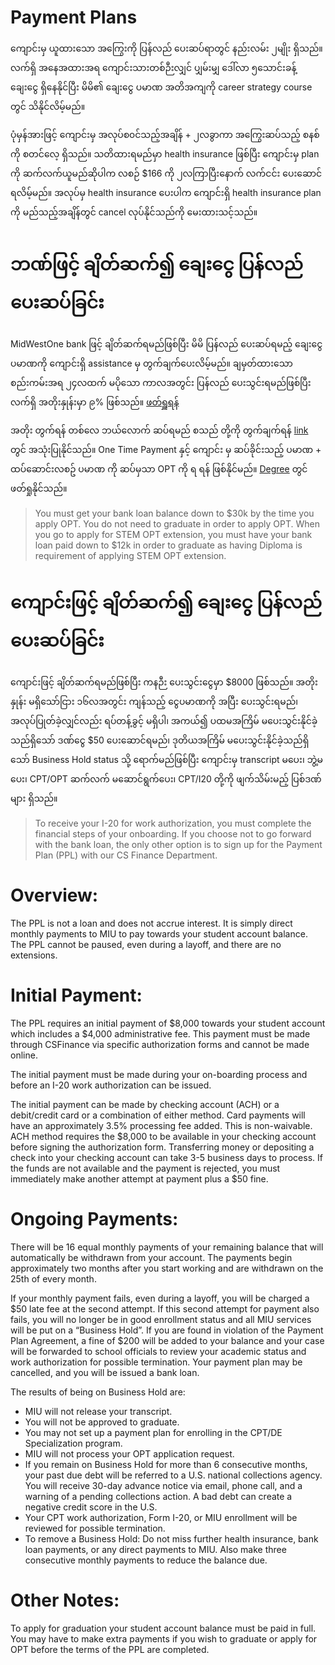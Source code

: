 # Payment Plans

ကျောင်းမှ ယူထားသော အကြွေးကို ပြန်လည် ပေးဆပ်ရာတွင် နည်းလမ်း ၂မျိုး ရှိသည်။ လက်ရှိ အနေအထားအရ ကျောင်းသားတစ်ဉီးလျှင် ပျှမ်းမျှ ဒေါ်လာ ၅သောင်းခန့် ချေးငွေ ရှိနေနိုင်ပြီး မိမိ၏ ချေးငွေ ပမာဏ အတိအကျကို career strategy course တွင် သိနိုင်လိမ့်မည်။

ပုံမှန်အားဖြင့် ကျောင်းမှ အလုပ်စ၀င်သည့်အချိန် + ၂လခွာကာ အကြွေးဆပ်သည့် စနစ်ကို စတင်လေ့ ရှိသည်။ သတိထားရမည်မှာ health insurance ဖြစ်ပြီး ကျောင်းမှ plan ကို ဆက်လက်ယူမည်ဆိုပါက လစဉ် $166 ကို ၂လကြာပြီးနောက် လက်ငင်း ပေးဆောင်ရလိမ့်မည်။ အလုပ်မှ health insurance ပေးပါက ကျောင်းရှိ health insurance plan ကို မည်သည့်အချိန်တွင် cancel လုပ်နိုင်သည်ကို မေးထားသင့်သည်။

# ဘဏ်ဖြင့် ချိတ်ဆက်၍ ချေးငွေ ပြန်လည် ပေးဆပ်ခြင်း

MidWestOne bank ဖြင့် ချိတ်ဆက်ရမည်ဖြစ်ပြီး မိမိ ပြန်လည် ပေးဆပ်ရမည့် ချေးငွေ ပမာဏကို ကျောင်းရှိ assistance မှ တွက်ချက်ပေးလိမ့်မည်။ ချမှတ်ထားသော စည်းကမ်းအရ ၂၄လထက် မပိုသော ကာလအတွင်း ပြန်လည် ပေးသွင်းရမည်ဖြစ်ပြီး လက်ရှိ အတိုးနှုန်းမှာ ၉% ဖြစ်သည်။ [ဖတ်ရှူရန်](https://www.cs.miu.edu/compro/jobsearch/joboffers.htm#Bank%20Loan)

အတိုး တွက်ရန် တစ်လေ ဘယ်လောက် ဆပ်ရမည် စသည် တို့ကို တွက်ချက်ရန် [link](https://www.bankrate.com/loans/student-loans/student-loan-calculator/) တွင် အသုံးပြုနိုင်သည်။ One Time Payment နှင့် ကျောင်း မှ ဆပ်ခိုင်းသည့် ပမာဏ + ထပ်ဆောင်းလစဥ် ပမာဏ ကို ဆပ်မှသာ OPT ကို ရ ရန် ဖြစ်နိုင်မည်။ [Degree](20_degree.md) တွင် ဖတ်ရှုနိုင်သည်။

> You must get your bank loan balance down to $30k by the time you apply OPT. You do not need to graduate in order to apply OPT. When you go to apply for STEM OPT extension, you must have your bank loan paid down to $12k in order to graduate as having Diploma is requirement of applying STEM OPT extension.

# ကျောင်းဖြင့် ချိတ်ဆက်၍ ချေးငွေ ပြန်လည် ပေးဆပ်ခြင်း

ကျောင်းဖြင့် ချိတ်ဆက်ရမည်ဖြစ်ပြီး ကနဉီး ပေးသွင်းငွေမှာ $8000 ဖြစ်သည်။ အတိုးနှုန်း မရှိသော်ငြား ၁၆လအတွင်း ကျန်သည့် ငွေပမာဏကို အပြီး ပေးသွင်းရမည်၊ အလုပ်ပြုတ်ခဲ့လျှင်လည်း ရပ်တန့်ခွင့် မရှိပါ၊ အကယ်၍ ပထမအကြိမ် မပေးသွင်းနိုင်ခဲ့သည်ရှိသော် ဒဏ်ငွေ $50 ပေးဆောင်ရမည်၊ ဒုတိယအကြိမ် မပေးသွင်းနိုင်ခဲ့သည်ရှိသော် Business Hold status သို့ ရောက်မည်ဖြစ်ပြီး ကျောင်းမှ transcript မပေး၊ ဘွဲ့မပေး၊ CPT/OPT ဆက်လက် မဆောင်ရွက်ပေး၊ CPT/I20 တို့ကို ဖျက်သိမ်းမည့် ပြစ်ဒဏ်များ ရှိသည်။

> To receive your I-20 for work authorization, you must complete the financial steps of your onboarding. If you choose not to go forward with the bank loan, the only other option is to sign up for the Payment Plan (PPL) with our CS Finance Department.

# Overview:

The PPL is not a loan and does not accrue interest. It is simply direct monthly payments to MIU to pay towards your student account balance. The PPL cannot be paused, even during a layoff, and there are no extensions.

# Initial Payment:

The PPL requires an initial payment of $8,000 towards your student account which includes a $4,000 administrative fee. This payment must be made through CSFinance via specific authorization forms and cannot be made online.

The initial payment must be made during your on-boarding process and before an I-20 work authorization can be issued.

The initial payment can be made by checking account (ACH) or a debit/credit card or a combination of either method. Card payments will have an approximately 3.5% processing fee added. This is non-waivable. ACH method requires the $8,000 to be available in your checking account before signing the authorization form. Transferring money or depositing a check into your checking account can take 3-5 business days to process. If the funds are not available and the payment is rejected, you must immediately make another attempt at payment plus a $50 fine.

# Ongoing Payments:

There will be 16 equal monthly payments of your remaining balance that will automatically be withdrawn from your account. The payments begin approximately two months after you start working and are withdrawn on the 25th of every month.

If your monthly payment fails, even during a layoff, you will be charged a $50 late fee at the second attempt. If this second attempt for payment also fails, you will no longer be in good enrollment status and all MIU services will be put on a “Business Hold”. If you are found in violation of the Payment Plan Agreement, a fine of $200 will be added to your balance and your case will be forwarded to school officials to review your academic status and work authorization for possible termination. Your payment plan may be cancelled, and you will be issued a bank loan.

The results of being on Business Hold are:

- MIU will not release your transcript.
- You will not be approved to graduate.
- You may not set up a payment plan for enrolling in the CPT/DE Specialization program.
- MIU will not process your OPT application request.
- If you remain on Business Hold for more than 6 consecutive months, your past due debt will be referred to a U.S. national collections agency. You will receive 30-day advance notice via email, phone call, and a warning of a pending collections action. A bad debt can create a negative credit score in the U.S.
- Your CPT work authorization, Form I-20, or MIU enrollment will be reviewed for possible termination.
- To remove a Business Hold: Do not miss further health insurance, bank loan payments, or any direct payments to MIU. Also make three consecutive monthly payments to reduce the balance due.

# Other Notes:

To apply for graduation your student account balance must be paid in full. You may have to make extra payments if you wish to graduate or apply for OPT before the terms of the PPL are completed.

